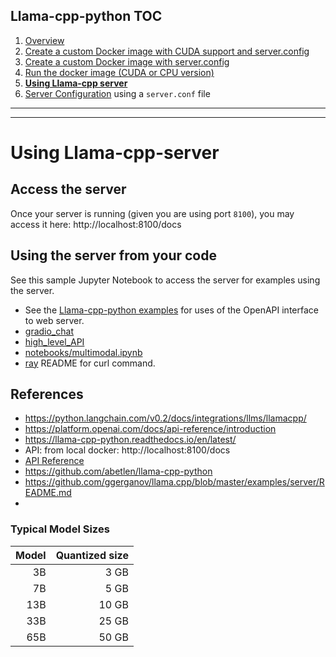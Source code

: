## Llama-cpp-python TOC
1. [Overview](README.md)
2. [Create a custom Docker image with CUDA support and server.config](docker-build-llama-cpp-GPU.md)
3. [Create a custom Docker image with server.config](docker-build-llama-cpp-CPU.md)
4. [Run the docker image (CUDA or CPU version)](startup-llama-cpp-docker.md)
5. **[Using Llama-cpp server](llama-cpp.md)**
6. [Server Configuration](server_config.md) using a `server.conf` file

---------
---------

# Using Llama-cpp-server

## Access the server

Once your server is running (given you are using port `8100`), you may access it here:  http://localhost:8100/docs

## Using the server from your code

See this sample Jupyter Notebook to access the server for examples using the server.

- See the [Llama-cpp-python examples](https://github.com/abetlen/llama-cpp-python/tree/main/examples) for uses of the OpenAPI interface to web server.
- [gradio_chat](https://github.com/abetlen/llama-cpp-python/tree/main/examples/gradio_chat)
- [high_level_API](https://github.com/abetlen/llama-cpp-python/tree/main/examples/high_level_api)
- [notebooks/multimodal.ipynb](https://github.com/abetlen/llama-cpp-python/tree/main/examples/notebooks)
- [ray](https://github.com/abetlen/llama-cpp-python/tree/main/examples/ray) README for curl command.








## References

- https://python.langchain.com/v0.2/docs/integrations/llms/llamacpp/
- https://platform.openai.com/docs/api-reference/introduction
- https://llama-cpp-python.readthedocs.io/en/latest/
- API: from local docker: http://localhost:8100/docs
- [API Reference](https://llama-cpp-python.readthedocs.io/en/latest/api-reference/)
- https://github.com/abetlen/llama-cpp-python
- https://github.com/ggerganov/llama.cpp/blob/master/examples/server/README.md
- 
### Typical Model Sizes

| Model |  Quantized size |
|------:|----------------:|
|    3B |            3 GB |
|    7B |            5 GB |
|   13B |           10 GB |
|   33B |           25 GB |
|   65B |           50 GB |

